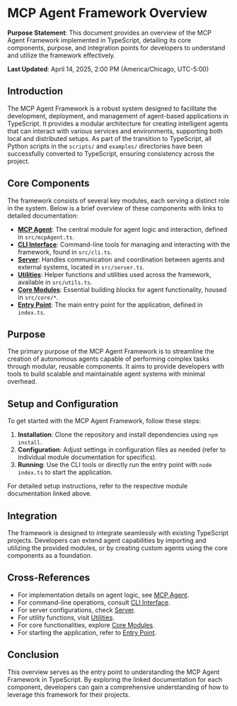 # MCP Agent Framework Overview

**Purpose Statement**: This document provides an overview of the MCP Agent Framework implemented in TypeScript, detailing its core components, purpose, and integration points for developers to understand and utilize the framework effectively.

**Last Updated**: April 14, 2025, 2:00 PM (America/Chicago, UTC-5:00)

## Introduction

The MCP Agent Framework is a robust system designed to facilitate the development, deployment, and management of agent-based applications in TypeScript. It provides a modular architecture for creating intelligent agents that can interact with various services and environments, supporting both local and distributed setups. As part of the transition to TypeScript, all Python scripts in the `scripts/` and `examples/` directories have been successfully converted to TypeScript, ensuring consistency across the project.

## Core Components

The framework consists of several key modules, each serving a distinct role in the system. Below is a brief overview of these components with links to detailed documentation:

- **[MCP Agent](./mcp-agent.md)**: The central module for agent logic and interaction, defined in `src/mcpAgent.ts`.
- **[CLI Interface](./cli.md)**: Command-line tools for managing and interacting with the framework, found in `src/cli.ts`.
- **[Server](./server.md)**: Handles communication and coordination between agents and external systems, located in `src/server.ts`.
- **[Utilities](./utils.md)**: Helper functions and utilities used across the framework, available in `src/utils.ts`.
- **[Core Modules](./core-modules.md)**: Essential building blocks for agent functionality, housed in `src/core/*`.
- **[Entry Point](./entry-point.md)**: The main entry point for the application, defined in `index.ts`.

## Purpose

The primary purpose of the MCP Agent Framework is to streamline the creation of autonomous agents capable of performing complex tasks through modular, reusable components. It aims to provide developers with tools to build scalable and maintainable agent systems with minimal overhead.

## Setup and Configuration

To get started with the MCP Agent Framework, follow these steps:

1. **Installation**: Clone the repository and install dependencies using `npm install`.
2. **Configuration**: Adjust settings in configuration files as needed (refer to individual module documentation for specifics).
3. **Running**: Use the CLI tools or directly run the entry point with `node index.ts` to start the application.

For detailed setup instructions, refer to the respective module documentation linked above.

## Integration

The framework is designed to integrate seamlessly with existing TypeScript projects. Developers can extend agent capabilities by importing and utilizing the provided modules, or by creating custom agents using the core components as a foundation.

## Cross-References

- For implementation details on agent logic, see [MCP Agent](./mcp-agent.md).
- For command-line operations, consult [CLI Interface](./cli.md).
- For server configurations, check [Server](./server.md).
- For utility functions, visit [Utilities](./utils.md).
- For core functionalities, explore [Core Modules](./core-modules.md).
- For starting the application, refer to [Entry Point](./entry-point.md).

## Conclusion

This overview serves as the entry point to understanding the MCP Agent Framework in TypeScript. By exploring the linked documentation for each component, developers can gain a comprehensive understanding of how to leverage this framework for their projects.
